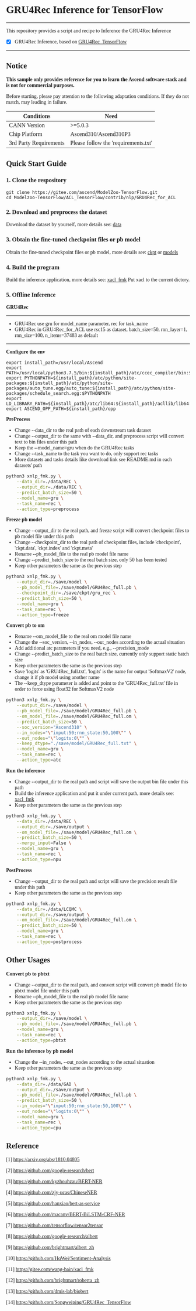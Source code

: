 # <font face="微软雅黑">

# GRU4Rec Inference for TensorFlow

***
This repository provides a script and recipe to Inference the GRU4Rec Inference

* [x] GRU4Rec Inference, based on [GRU4Rec_TensorFlow](https://github.com/Songweiping/GRU4Rec_TensorFlow)

***

## Notice
**This sample only provides reference for you to learn the Ascend software stack and is not for commercial purposes.**

Before starting, please pay attention to the following adaptation conditions. If they do not match, may leading in failure.

| Conditions | Need |
| --- | --- |
| CANN Version | >=5.0.3 |
| Chip Platform| Ascend310/Ascend310P3 |
| 3rd Party Requirements| Please follow the 'requirements.txt' |

## Quick Start Guide

### 1. Clone the respository
```shell
git clone https://gitee.com/ascend/ModelZoo-TensorFlow.git
cd Modelzoo-TensorFlow/ACL_TensorFlow/contrib/nlp/GRU4Rec_for_ACL
```

### 2. Download and preprocess the dataset

Download the dataset by yourself, more details see: [data](./data/REC/README.md)

### 3. Obtain the fine-tuned checkpoint files or pb model

Obtain the fine-tuned checkpoint files or pb model, more details see: [ckpt](./save/ckpt/README.md) or [models](./save/model/README.md)

### 4. Build the program
Build the inference application, more details see: [xacl_fmk](./xacl_fmk/README.md)
Put xacl to the current dictory.

### 5. Offline Inference

**GRU4Rec**
***
* GRU4Rec use gru for model_name parameter, rec for task_name
* GRU4Rec in GRU4Rec_for_ACL use rsc15 as dataset, batch_size=50, rnn_layer=1, rnn_size=100, n_items=37483 as default
***
**Configure the env**
```
export install_path=/usr/local/Ascend
export PATH=/usr/local/python3.7.5/bin:${install_path}/atc/ccec_compiler/bin:${install_path}/atc/bin:$PATH
export PYTHONPATH=${install_path}/atc/python/site-packages:${install_path}/atc/python/site-packages/auto_tune.egg/auto_tune:${install_path}/atc/python/site-packages/schedule_search.egg:$PYTHONPATH
export LD_LIBRARY_PATH=${install_path}/atc/lib64:${install_path}/acllib/lib64:$LD_LIBRARY_PATH
export ASCEND_OPP_PATH=${install_path}/opp
```

**PreProcess**
* Change --data_dir to the real path of each downstream task dataset
* Change --output_dir to the same with --data_dir, and preprocess script will convert text to bin files under this path
* Keep the --model_name=gru when do the GRU4Rec tasks
* Change --task_name to the task you want to do, only support rec tasks
* More datasets and tasks details like download link see README.md in each datasets' path
```Bash
python3 xnlp_fmk.py \
    --data_dir=./data/REC \
    --output_dir=./data/REC \
    --predict_batch_size=50 \
    --model_name=gru \
    --task_name=rec \
    --action_type=preprocess

```

**Freeze pb model**
* Change --output_dir to the real path, and freeze script will convert checkpoint files to pb model file under this path
* Change --checkpoint_dir to the real path of checkpoint files, include 'checkpoint', 'ckpt.data', 'ckpt.index' and 'ckpt.meta'
* Rename --pb_model_file to the real pb model file name
* Change --predict_batch_size to the real batch size, only 50 has been tested
* Keep other parameters the same as the previous step
```Bash
python3 xnlp_fmk.py \
    --output_dir=./save/model \
    --pb_model_file=./save/model/GRU4Rec_full.pb \
    --checkpoint_dir=./save/ckpt/gru_rec \
    --predict_batch_size=50 \
    --model_name=gru \
    --task_name=rec \
    --action_type=freeze

```

**Convert pb to om**
* Rename --om_model_file to the real om model file name
* Change the --soc_version, --in_nodes, --out_nodes according to the actual situation
* Add additional atc parameters if you need, e.g., --precision_mode
* Change --predict_batch_size to the real batch size, currently only support static batch size
* Keep other parameters the same as the previous step
* Save 'logits' as 'GRU4Rec_full.txt', 'logits' is the name for output 'SoftmaxV2' node, change it if pb model using another name
* The --keep_dtype parameter is added and point to the 'GRU4Rec_full.txt' file in order to force using float32 for SoftmaxV2 node
```Bash
python3 xnlp_fmk.py \
    --output_dir=./save/model \
    --pb_model_file=./save/model/GRU4Rec_full.pb \
    --om_model_file=./save/model/GRU4Rec_full.om \
    --predict_batch_size=50 \
    --soc_version="Ascend310" \
    --in_nodes="\"input:50;rnn_state:50,100\"" \
    --out_nodes="\"logits:0\"" \
    --keep_dtype="./save/model/GRU4Rec_full.txt" \
    --model_name=gru \
    --task_name=rec \
    --action_type=atc

```

**Run the inference**
* Change --output_dir to the real path and script will save the output bin file under this path
* Build the inference application and put it under current path, more details see: [xacl_fmk](./xacl_fmk/README.md)
* Keep other parameters the same as the previous step
```Bash
python3 xnlp_fmk.py \
    --data_dir=./data/REC \
    --output_dir=./save/output \
    --om_model_file=./save/model/GRU4Rec_full.om \
    --predict_batch_size=50 \
    --merge_input=False \
    --model_name=gru \
    --task_name=rec \
    --action_type=npu

```

**PostProcess**
* Change --output_dir to the real path and script will save the precision result file under this path
* Keep other parameters the same as the previous step
```Bash
python3 xnlp_fmk.py \
    --data_dir=./data/LCQMC \
    --output_dir=./save/output \
    --om_model_file=./save/model/GRU4Rec_full.om \
    --predict_batch_size=50 \
    --model_name=gru \
    --task_name=rec \
    --action_type=postprocess

```

## Other Usages
**Convert pb to pbtxt**
* Change --output_dir to the real path, and convert script will convert pb model file to pbtxt model file under this path
* Rename --pb_model_file to the real pb model file name
* Keep other parameters the same as the previous step
```Bash
python3 xnlp_fmk.py \
    --output_dir=./save/model \
    --pb_model_file=./save/model/GRU4Rec_full.pb \
    --model_name=gru \
    --task_name=rec \
    --action_type=pbtxt

```

**Run the inference by pb model**
* Change the --in_nodes, --out_nodes according to the actual situation
* Keep other parameters the same as the previous step
```Bash
python3 xnlp_fmk.py \
    --data_dir=./data/GAD \
    --output_dir=./save/output \
    --pb_model_file=./save/model/GRU4Rec_full.pb \
    --predict_batch_size=50 \
    --in_nodes="\"input:50;rnn_state:50,100\"" \
    --out_nodes="\"logits:0\"" \
    --model_name=gru \
    --task_name=rec \
    --action_type=cpu

```

## Reference

[1] https://arxiv.org/abs/1810.04805

[2] https://github.com/google-research/bert

[3] https://github.com/kyzhouhzau/BERT-NER

[4] https://github.com/zjy-ucas/ChineseNER

[5] https://github.com/hanxiao/bert-as-service

[6] https://github.com/macanv/BERT-BiLSTM-CRF-NER

[7] https://github.com/tensorflow/tensor2tensor

[8] https://github.com/google-research/albert

[9] https://github.com/brightmart/albert_zh

[10] https://github.com/HqWei/Sentiment-Analysis

[11] https://gitee.com/wang-bain/xacl_fmk

[12] https://github.com/brightmart/roberta_zh

[13] https://github.com/dmis-lab/biobert

[14] https://github.com/Songweiping/GRU4Rec_TensorFlow

# </font>
